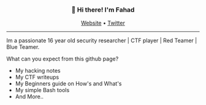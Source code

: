 
<h3 align="center">👋 Hi there! I'm Fahad</h3>
<p align="center">
  <a href="![image](https://user-images.githubusercontent.com/74481173/172303086-29bc28da-7433-47d4-a0a6-3e50116458fd.png)">Website</a> •
  <a href="![image](https://user-images.githubusercontent.com/74481173/172303098-c7231850-30f2-497d-ae2f-deb796010012.png)">Twitter</a>
</p>

---
Im a passionate 16 year old security researcher | CTF player | Red Teamer | Blue Teamer.

What can you expect from this github page?
- My hacking notes
- My CTF writeups
- My Beginners guide on How's and What's
- My simple Bash tools
- And More..




